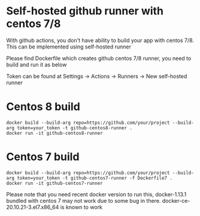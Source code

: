 # Self-hosted github runner with centos 7/8 

With github actions, you don't have ability to build your app with centos 7/8. This can be implemented using self-hosted runner

Please find Dockerfile which creates github centos 7/8 runner, you need to build and run it as below

Token can be found at Settings -> Actions -> Runners -> New self-hosted runner

# Centos 8 build

```
docker build --build-arg repo=https://github.com/your/project --build-arg token=your_token -t github-centos8-runner .
docker run -it github-centos8-runner
```

# Centos 7 build

```
docker build --build-arg repo=https://github.com/your/project --build-arg token=your_token -t github-centos7-runner -f Dockerfile7 .
docker run -it github-centos7-runner
```

Please note that you need recent docker version to run this, docker-1.13.1 bundled with centos 7 may not work due to some bug in there. docker-ce-20.10.21-3.el7.x86_64 is known to work
